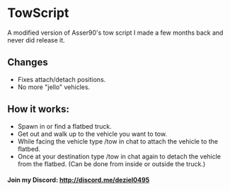 # TowScript
A modified version of Asser90's tow script I made a few months back and never did release it.

## Changes
- Fixes attach/detach positions.
- No more "jello" vehicles.

## How it works:
- Spawn in or find a flatbed truck.
- Get out and walk up to the vehicle you want to tow.
- While facing the vehicle type /tow in chat to attach the vehicle to the flatbed.
- Once at your destination type /tow in chat again to detach the vehicle from the flatbed. (Can be done from inside or outside the truck.)
#### Join my Discord: http://discord.me/deziel0495

